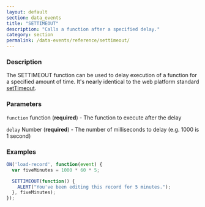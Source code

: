 ```yaml
---
layout: default
section: data_events
title: "SETTIMEOUT"
description: "Calls a function after a specified delay."
category: section
permalink: /data-events/reference/settimeout/
---
```


### Description

The SETTIMEOUT function can be used to delay execution of a function for a specified amount of time. It's nearly identical to the web platform standard [setTimeout](https://developer.mozilla.org/en-US/docs/Web/API/WindowTimers/setTimeout).

### Parameters

`function` function (__required__) - The function to execute after the delay

`delay` Number (__required__) - The number of milliseconds to delay (e.g. 1000 is 1 second)

### Examples

```js
ON('load-record', function(event) {
  var fiveMinutes = 1000 * 60 * 5;

  SETTIMEOUT(function() {
    ALERT("You've been editing this record for 5 minutes.");
  }, fiveMinutes);
});
```